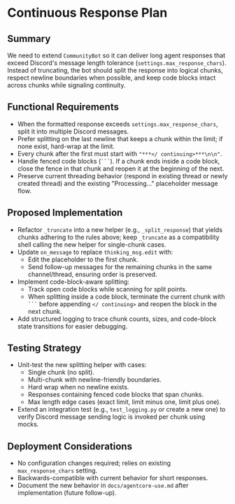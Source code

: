 # Continuous Response Plan

## Summary
We need to extend `CommunityBot` so it can deliver long agent responses that exceed Discord's message length tolerance (`settings.max_response_chars`). Instead of truncating, the bot should split the response into logical chunks, respect newline boundaries when possible, and keep code blocks intact across chunks while signaling continuity.

## Functional Requirements
- When the formatted response exceeds `settings.max_response_chars`, split it into multiple Discord messages.
- Prefer splitting on the last newline that keeps a chunk within the limit; if none exist, hard-wrap at the limit.
- Every chunk after the first must start with `"***</ continuing>***\n\n"`.
- Handle fenced code blocks (` ``` `). If a chunk ends inside a code block, close the fence in that chunk and reopen it at the beginning of the next.
- Preserve current threading behavior (respond in existing thread or newly created thread) and the existing "Processing..." placeholder message flow.

## Proposed Implementation
- Refactor `_truncate` into a new helper (e.g., `_split_response`) that yields chunks adhering to the rules above; keep `_truncate` as a compatibility shell calling the new helper for single-chunk cases.
- Update `on_message` to replace `thinking_msg.edit` with:
  - Edit the placeholder to the first chunk.
  - Send follow-up messages for the remaining chunks in the same channel/thread, ensuring order is preserved.
- Implement code-block-aware splitting:
  - Track open code blocks while scanning for split points.
  - When splitting inside a code block, terminate the current chunk with ```` ``` ```` before appending `</ continuing>` and reopen the block in the next chunk.
- Add structured logging to trace chunk counts, sizes, and code-block state transitions for easier debugging.

## Testing Strategy
- Unit-test the new splitting helper with cases:
  - Single chunk (no split).
  - Multi-chunk with newline-friendly boundaries.
  - Hard wrap when no newline exists.
  - Responses containing fenced code blocks that span chunks.
  - Max length edge cases (exact limit, limit minus one, limit plus one).
- Extend an integration test (e.g., `test_logging.py` or create a new one) to verify Discord message sending logic is invoked per chunk using mocks.

## Deployment Considerations
- No configuration changes required; relies on existing `max_response_chars` setting.
- Backwards-compatible with current behavior for short responses.
- Document the new behavior in `docs/agentcore-use.md` after implementation (future follow-up).
